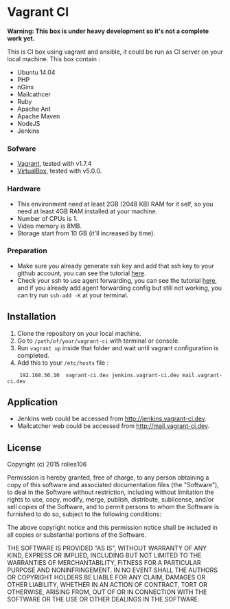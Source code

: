 # Vagrant CI

**Warning: This box is under heavy development so it's not a complete work yet.**

This is CI box using vagrant and ansible, it could be run as CI server on your local machine. This box contain :

* Ubuntu 14.04
* PHP
* nGinx
* Mailcathcer
* Ruby
* Apache Ant
* Apache Maven
* NodeJS
* Jenkins

### Sofware

- [Vagrant](http://www.vagrantup.com), tested with v1.7.4
- [VirtualBox](https://www.virtualbox.org), tested with v5.0.0.

### Hardware

- This environment need at least 2GB (2048 KB) RAM for it self, so you need at least 4GB RAM installed at your machine.
- Number of CPUs is 1.
- Video memory is 8MB.
- Storage start from 10 GB (it'll increased by time).

### Preparation

* Make sure you already generate ssh key and add that ssh key to your github account, you can see the tutorial [here](https://help.github.com/articles/generating-ssh-keys/).
* Check your ssh to use agent forwarding, you can see the tutorial [here](https://developer.github.com/guides/using-ssh-agent-forwarding/), and if you already add agent forwarding config but still not working, you can try run `ssh-add -K` at your terminal.

## Installation

1. Clone the repository on your local machine.
2. Go to `/path/of/your/vagrant-ci` with terminal or console.
3. Run `vagrant up` inside that folder and wait until vagrant configuration is completed.
4. Add this to your `/etc/hosts` file :

```
    192.168.56.10  vagrant-ci.dev jenkins.vagrant-ci.dev mail.vagrant-ci.dev
```

## Application

* Jenkins web could be accessed from http://jenkins.vagrant-ci.dev.
* Mailcatcher web could be accessed from http://mail.vagrant-ci.dev.

## License

Copyright (c) 2015 rolies106

Permission is hereby granted, free of charge, to any person obtaining a copy of this software and associated documentation files (the "Software"), to deal in the Software without restriction, including without limitation the rights to use, copy, modify, merge, publish, distribute, sublicense, and/or sell copies of the Software, and to permit persons to whom the Software is furnished to do so, subject to the following conditions:

The above copyright notice and this permission notice shall be included in all copies or substantial portions of the Software.

THE SOFTWARE IS PROVIDED "AS IS", WITHOUT WARRANTY OF ANY KIND, EXPRESS OR IMPLIED, INCLUDING BUT NOT LIMITED TO THE WARRANTIES OF MERCHANTABILITY, FITNESS FOR A PARTICULAR PURPOSE AND NONINFRINGEMENT. IN NO EVENT SHALL THE AUTHORS OR COPYRIGHT HOLDERS BE LIABLE FOR ANY CLAIM, DAMAGES OR OTHER LIABILITY, WHETHER IN AN ACTION OF CONTRACT, TORT OR OTHERWISE, ARISING FROM, OUT OF OR IN CONNECTION WITH THE SOFTWARE OR THE USE OR OTHER DEALINGS IN THE SOFTWARE.

